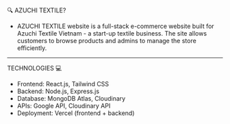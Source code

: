 🔍 AZUCHI TEXTILE?
- AZUCHI TEXTILE website is a full-stack e-commerce website built for Azuchi Textile Vietnam - a start-up textile business. The site allows customers to browse products and admins to manage the store efficiently.

---
TECHNOLOGIES 💻
- Frontend: React.js, Tailwind CSS
- Backend: Node.js, Express.js
- Database: MongoDB Atlas, Cloudinary
- APIs: Google API, Cloudinary API
- Deployment: Vercel (frontend + backend)
